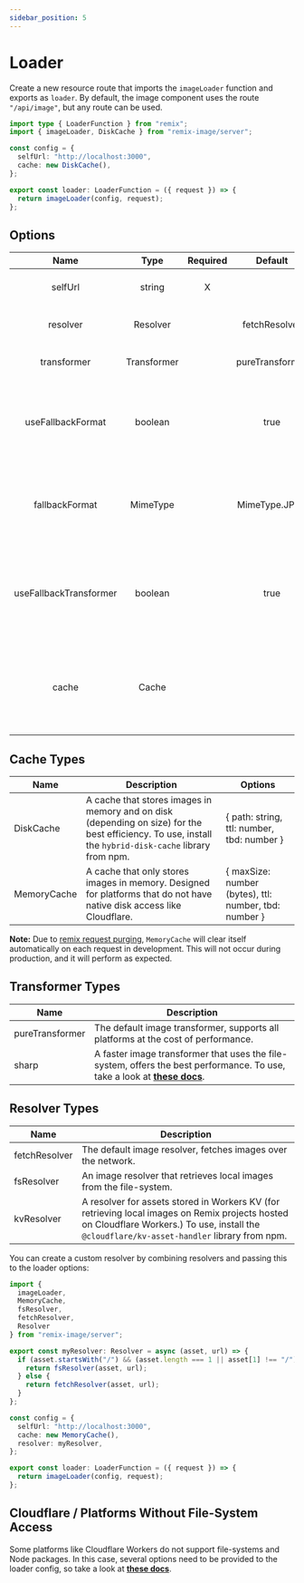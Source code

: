 ```yaml
---
sidebar_position: 5
---
```


# Loader

Create a new resource route that imports the `imageLoader` function and exports as `loader`.
By default, the image component uses the route `"/api/image"`, but any route can be used.
```typescript jsx
import type { LoaderFunction } from "remix";
import { imageLoader, DiskCache } from "remix-image/server";

const config = {
  selfUrl: "http://localhost:3000",
  cache: new DiskCache(),
};

export const loader: LoaderFunction = ({ request }) => {
  return imageLoader(config, request);
};
```

## Options
|          Name          |    Type     | Required |     Default     |                                         Description                                          |
|:----------------------:|:-----------:|:--------:|:---------------:|:--------------------------------------------------------------------------------------------:|
|        selfUrl         |   string    |    X     |                 |                                 The URL of the local server.                                 |
|        resolver        |  Resolver   |          |  fetchResolver  |                                  The image resolver to use.                                  |
|      transformer       | Transformer |          | pureTransformer |                           The image transformation library to use.                           |
|   useFallbackFormat    |   boolean   |          |      true       | If RemixImage should fallback to the fallback mime type if the output type is not supported. |
|     fallbackFormat     |  MimeType   |          |  MimeType.JPEG  |   The output mime type the image should fallback to if the provided type is not supported.   |
| useFallbackTransformer |   boolean   |          |      true       |    If RemixImage should fallback to the default transformer if custom transformer fails.     |
|         cache          |    Cache    |          |                 |  The configuration for the local image cache. Setting this to null will disable the cache.   |

## Cache Types

| Name        | Description                                                                                                                                               | Options                                               |
|-------------|-----------------------------------------------------------------------------------------------------------------------------------------------------------|-------------------------------------------------------|
| DiskCache   | A cache that stores images in memory and on disk (depending on size) for the best efficiency. To use, install the `hybrid-disk-cache` library from npm.   | { path: string, ttl: number, tbd: number }            |
| MemoryCache | A cache that only stores images in memory. Designed for platforms that do not have native disk access like Cloudflare.                                    | { maxSize: number (bytes), ttl: number, tbd: number } |

**Note:**
Due to [remix request purging](https://remix.run/docs/en/v1.1.1/other-api/serve), `MemoryCache` will clear itself automatically on each request in development. This will not occur during production, and it will perform as expected.

## Transformer Types
| Name            | Description                                                                                                                                                              |
|-----------------|--------------------------------------------------------------------------------------------------------------------------------------------------------------------------|
| pureTransformer | The default image transformer, supports all platforms at the cost of performance.                                                                                        |
| sharp           | A faster image transformer that uses the file-system, offers the best performance. To use, take a look at **[these docs](./tutorial-extras/sharp.md)**.                  |

## Resolver Types
| Name          | Description                                                                                                                                                                                   |
|---------------|-----------------------------------------------------------------------------------------------------------------------------------------------------------------------------------------------|
| fetchResolver | The default image resolver, fetches images over the network.                                                                                                                                  |
| fsResolver    | An image resolver that retrieves local images from the file-system.                                                                                                                           |
| kvResolver    | A resolver for assets stored in Workers KV (for retrieving local images on Remix projects hosted on Cloudflare Workers.) To use, install the `@cloudflare/kv-asset-handler` library from npm. |

You can create a custom resolver by combining resolvers and passing this to the loader options:

```typescript jsx
import {
  imageLoader,
  MemoryCache,
  fsResolver,
  fetchResolver,
  Resolver
} from "remix-image/server";

export const myResolver: Resolver = async (asset, url) => {
  if (asset.startsWith("/") && (asset.length === 1 || asset[1] !== "/")) {
    return fsResolver(asset, url);
  } else {
    return fetchResolver(asset, url);
  }
};

const config = {
  selfUrl: "http://localhost:3000",
  cache: new MemoryCache(),
  resolver: myResolver,
};

export const loader: LoaderFunction = ({ request }) => {
  return imageLoader(config, request);
};
```

## Cloudflare / Platforms Without File-System Access
Some platforms like Cloudflare Workers do not support file-systems and Node packages.
In this case, several options need to be provided to the loader config, so take a look at **[these docs](./tutorial-extras/cloudflare.md)**.
